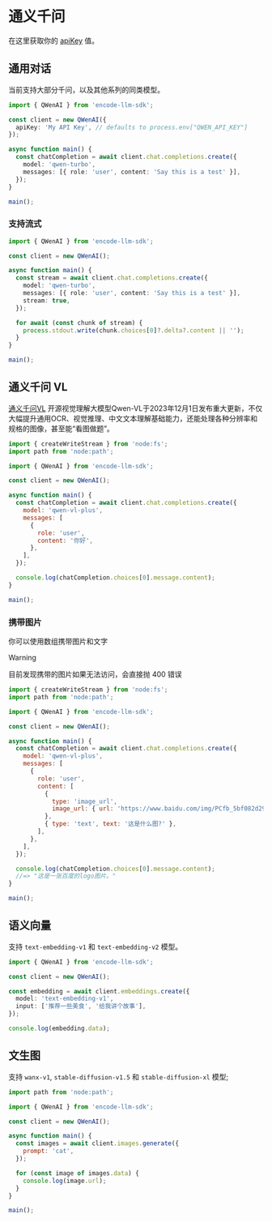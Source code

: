 # 通义千问

在这里获取你的
[apiKey](https://help.aliyun.com/zh/dashscope/developer-reference/activate-dashscope-and-create-an-api-key)
值。

## 通用对话

当前支持大部分千问，以及其他系列的同类模型。

```ts
import { QWenAI } from 'encode-llm-sdk';

const client = new QWenAI({
  apiKey: 'My API Key', // defaults to process.env["QWEN_API_KEY"]
});

async function main() {
  const chatCompletion = await client.chat.completions.create({
    model: 'qwen-turbo',
    messages: [{ role: 'user', content: 'Say this is a test' }],
  });
}

main();
```

### 支持流式

```ts
import { QWenAI } from 'encode-llm-sdk';

const client = new QWenAI();

async function main() {
  const stream = await client.chat.completions.create({
    model: 'qwen-turbo',
    messages: [{ role: 'user', content: 'Say this is a test' }],
    stream: true,
  });

  for await (const chunk of stream) {
    process.stdout.write(chunk.choices[0]?.delta?.content || '');
  }
}

main();
```

## 通义千问 VL

[通义千问VL](https://help.aliyun.com/zh/dashscope/developer-reference/qwen-vl-plus) 开源视觉理解大模型Qwen-VL于2023年12月1日发布重大更新，不仅大幅提升通用OCR、视觉推理、中文文本理解基础能力，还能处理各种分辨率和规格的图像，甚至能“看图做题”。

```js
import { createWriteStream } from 'node:fs';
import path from 'node:path';

import { QWenAI } from 'encode-llm-sdk';

const client = new QWenAI();

async function main() {
  const chatCompletion = await client.chat.completions.create({
    model: 'qwen-vl-plus',
    messages: [
      {
        role: 'user',
        content: '你好',
      },
    ],
  });

  console.log(chatCompletion.choices[0].message.content);
}

main();
```

### 携带图片

你可以使用数组携带图片和文字

> [!WARNING]
> 目前发现携带的图片如果无法访问，会直接抛 400 错误

```js
import { createWriteStream } from 'node:fs';
import path from 'node:path';

import { QWenAI } from 'encode-llm-sdk';

const client = new QWenAI();

async function main() {
  const chatCompletion = await client.chat.completions.create({
    model: 'qwen-vl-plus',
    messages: [
      {
        role: 'user',
        content: [
          {
            type: 'image_url',
            image_url: { url: 'https://www.baidu.com/img/PCfb_5bf082d29588c07f842ccde3f97243ea.png' },
          },
          { type: 'text', text: '这是什么图?' },
        ],
      },
    ],
  });

  console.log(chatCompletion.choices[0].message.content);
  //=> "这是一张百度的logo图片。"
}

main();
```

## 语义向量

支持 `text-embedding-v1` 和 `text-embedding-v2` 模型。

```ts
import { QWenAI } from 'encode-llm-sdk';

const client = new QWenAI();

const embedding = await client.embeddings.create({
  model: 'text-embedding-v1',
  input: ['推荐一些美食', '给我讲个故事'],
});

console.log(embedding.data);
```

## 文生图

支持 `wanx-v1`, `stable-diffusion-v1.5` 和 `stable-diffusion-xl` 模型;

```js
import path from 'node:path';

import { QWenAI } from 'encode-llm-sdk';

const client = new QWenAI();

async function main() {
  const images = await client.images.generate({
    prompt: 'cat',
  });

  for (const image of images.data) {
    console.log(image.url);
  }
}

main();
```
